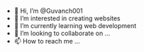 - 👋 Hi, I’m @Guvanch001
- 👀 I’m interested in creating websites
- 🌱 I’m currently learning web development
- 💞️ I’m looking to collaborate on ...
- 📫 How to reach me ...

<!---
Guvanch001/Guvanch001 is a ✨ special ✨ repository because its `README.md` (this file) appears on your GitHub profile.
You can click the Preview link to take a look at your changes.
--->
